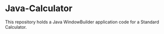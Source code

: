 # Java-Calculator
This repository holds a Java WindowBuilder application code for a Standard Calculator. 
